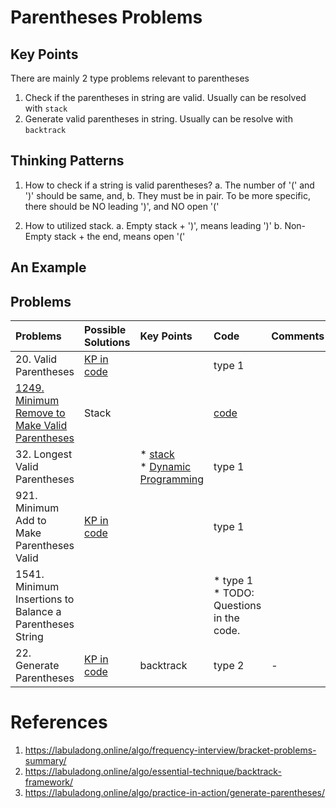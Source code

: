 # Parentheses Problems

## Key Points

There are mainly 2 type problems relevant to parentheses

1. Check if the parentheses in string are valid. Usually can be resolved with `stack`
2. Generate valid parentheses in string. Usually can be resolve with `backtrack`

## Thinking Patterns

1. How to check if a string is valid parentheses? 
		a. The number of '(' and ')' should be same, and,
		b. They must be in pair. To be more specific, there should be NO leading ')', and NO open '('

2. How to utilized stack.
		a. Empty stack + ')', means leading ')'
		b. Non-Empty stack + the end, means open '('


## An Example

## Problems

| Problems | Possible Solutions | Key Points | Code | Comments |
| :- | :- | :- |:- | :- | 
| 20. Valid Parentheses | [KP in code](../../stack/stack_lc20.go) |  | type 1 | |
| [1249. Minimum Remove to Make Valid Parentheses](https://leetcode.com/problems/minimum-remove-to-make-valid-parentheses/description/) | Stack | | [code](https://github.com/brofu/leetcode/blob/main/stack/stack_lc1249.go) |   |
| 32. Longest Valid Parentheses | | * [stack](../../stack/stack_lc32.go) <br> * [Dynamic Programming](../../dp/dp_lc32.go) | type 1 | |
| 921. Minimum Add to Make Parentheses Valid | [KP in code](./parentheses_lc921.go) | | type 1 | |
| 1541. Minimum Insertions to Balance a Parentheses String | | | * type 1 <br> * TODO: Questions in the code. | |
| 22. Generate Parentheses | [KP in code](../../backtrack/backtrack_lc22.go) | backtrack | type 2 |-|


# References

1. https://labuladong.online/algo/frequency-interview/bracket-problems-summary/
2. https://labuladong.online/algo/essential-technique/backtrack-framework/
3. https://labuladong.online/algo/practice-in-action/generate-parentheses/
